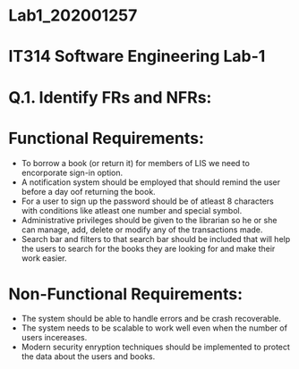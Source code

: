 # Lab1_202001257

# IT314 Software Engineering Lab-1

# Q.1. Identify FRs and NFRs:

# Functional Requirements:

* To borrow a book (or return it) for members of LIS we need to encorporate sign-in option.
* A notification system should be employed that should remind the user before a day oof returning the book.
* For a user to sign up the password should be of atleast 8 characters with conditions like atleast one number and special symbol.
* Administrative privileges should be given to the librarian so he or she can manage, add, delete or modify any of the transactions made.
* Search bar and filters to that search bar should be included that will help the users to search for the books they are looking for and make their work easier.

# Non-Functional Requirements:
* The system should be able to handle errors and be crash recoverable.
* The system needs to be scalable to work well even when the number of users incereases.
* Modern security enryption techniques should be implemented to protect the data about the users and books.

